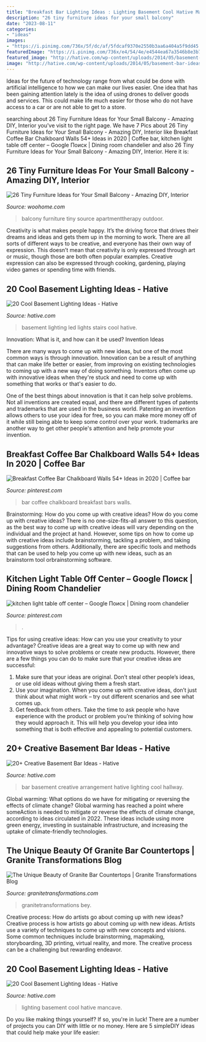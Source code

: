 ```yaml
---
title: "Breakfast Bar Lighting Ideas : Lighting Basement Cool Hative Mancave"
description: "26 tiny furniture ideas for your small balcony"
date: "2023-08-11"
categories:
- "ideas"
images:
- "https://i.pinimg.com/736x/5f/dc/af/5fdcaf9370e2550b3aa6a404a5f9dd45.jpg"
featuredImage: "https://i.pinimg.com/736x/e4/54/4e/e4544ea67a3546b8e3b7642b411ede75.jpg"
featured_image: "http://hative.com/wp-content/uploads/2014/05/basement-bar-ideas/13-wall-arrangement.jpg"
image: "http://hative.com/wp-content/uploads/2014/05/basement-bar-ideas/13-wall-arrangement.jpg"
---
```



Ideas for the future of technology range from what could be done with artificial intelligence to how we can make our lives easier. One idea that has been gaining attention lately is the idea of using drones to deliver goods and services. This could make life much easier for those who do not have access to a car or are not able to get to a store.

	

		
searching about 26 Tiny Furniture Ideas for Your Small Balcony - Amazing DIY, Interior you've visit to the right page. We have 7 Pics about 26 Tiny Furniture Ideas for Your Small Balcony - Amazing DIY, Interior like Breakfast Coffee Bar Chalkboard Walls 54+ Ideas in 2020 | Coffee bar, kitchen light table off center – Google Поиск | Dining room chandelier and also 26 Tiny Furniture Ideas for Your Small Balcony - Amazing DIY, Interior. Here it is:
		
    
## 26 Tiny Furniture Ideas For Your Small Balcony - Amazing DIY, Interior

<img loading=lazy src="https://www.woohome.com/wp-content/uploads/2016/01/tiny-balcony-furniture-7-2.jpg" onerror="this.onerror=null;this.src='https://tse3.mm.bing.net/th?id=OIP.jTp17o8UcPFfy9hpYowdmAHaLH&amp;pid=15.1';" alt="26 Tiny Furniture Ideas for Your Small Balcony - Amazing DIY, Interior">

_Source: woohome.com_

>balcony furniture tiny source apartmenttherapy outdoor. 

	

Creativity is what makes people happy. It’s the driving force that drives their dreams and ideas and gets them up in the morning to work. There are all sorts of different ways to be creative, and everyone has their own way of expression. This doesn’t mean that creativity is only expressed through art or music, though those are both often popular examples. Creative expression can also be expressed through cooking, gardening, playing video games or spending time with friends.

    
## 20 Cool Basement Lighting Ideas - Hative

<img loading=lazy src="http://hative.com/wp-content/uploads/2014/05/basement-lighting-ideas/11-white-stairs-with-led-lights.jpg" onerror="this.onerror=null;this.src='https://tse1.mm.bing.net/th?id=OIP.jrxayhIWFzstk870tf1PPQHaJ4&amp;pid=15.1';" alt="20 Cool Basement Lighting Ideas - Hative">

_Source: hative.com_

>basement lighting led lights stairs cool hative. 

	

Innovation: What is it, and how can it be used?
Invention Ideas

There are many ways to come up with new ideas, but one of the most common ways is through innovation. Innovation can be a result of anything that can make life better or easier, from improving on existing technologies to coming up with a new way of doing something. Inventors often come up with innovative ideas when they're stuck and need to come up with something that works or that's easier to do.

One of the best things about innovation is that it can help solve problems. Not all inventions are created equal, and there are different types of patents and trademarks that are used in the business world. Patenting an invention allows others to use your idea for free, so you can make more money off of it while still being able to keep some control over your work. trademarks are another way to get other people's attention and help promote your invention.

    
## Breakfast Coffee Bar Chalkboard Walls 54+ Ideas In 2020 | Coffee Bar

<img loading=lazy src="https://i.pinimg.com/736x/5f/dc/af/5fdcaf9370e2550b3aa6a404a5f9dd45.jpg" onerror="this.onerror=null;this.src='https://tse1.mm.bing.net/th?id=OIP.9J6iGrADOX6wYEZtzbUIdwAAAA&amp;pid=15.1';" alt="Breakfast Coffee Bar Chalkboard Walls 54+ Ideas in 2020 | Coffee bar">

_Source: pinterest.com_

>bar coffee chalkboard breakfast bars walls. 

	

Brainstorming: How do you come up with creative ideas?
How do you come up with creative ideas?
There is no one-size-fits-all answer to this question, as the best way to come up with creative ideas will vary depending on the individual and the project at hand. However, some tips on how to come up with creative ideas include brainstorming, tackling a problem, and taking suggestions from others. Additionally, there are specific tools and methods that can be used to help you come up with new ideas, such as an brainstorm tool orbrainstorming software.

    
## Kitchen Light Table Off Center – Google Поиск | Dining Room Chandelier

<img loading=lazy src="https://i.pinimg.com/736x/e4/54/4e/e4544ea67a3546b8e3b7642b411ede75.jpg" onerror="this.onerror=null;this.src='https://tse2.mm.bing.net/th?id=OIP.xpb_NPH8ncDn7MvW97y4GwHaJ3&amp;pid=15.1';" alt="kitchen light table off center – Google Поиск | Dining room chandelier">

_Source: pinterest.com_

>. 

	

Tips for using creative ideas: How can you use your creativity to your advantage?
Creative ideas are a great way to come up with new and innovative ways to solve problems or create new products. However, there are a few things you can do to make sure that your creative ideas are successful:
1) Make sure that your ideas are original. Don’t steal other people’s ideas, or use old ideas without giving them a fresh start.
2) Use your imagination. When you come up with creative ideas, don’t just think about what might work – try out different scenarios and see what comes up.
3) Get feedback from others. Take the time to ask people who have experience with the product or problem you’re thinking of solving how they would approach it. This will help you develop your idea into something that is both effective and appealing to potential customers.

    
## 20+ Creative Basement Bar Ideas - Hative

<img loading=lazy src="http://hative.com/wp-content/uploads/2014/05/basement-bar-ideas/13-wall-arrangement.jpg" onerror="this.onerror=null;this.src='https://tse4.mm.bing.net/th?id=OIP.cFNCNa6iVc-TO7xSlDm1QQHaJ3&amp;pid=15.1';" alt="20+ Creative Basement Bar Ideas - Hative">

_Source: hative.com_

>bar basement creative arrangement hative lighting cool hallway. 

	

Global warming: What options do we have for mitigating or reversing the effects of climate change?
Global warming has reached a point where someAction is needed to mitigate or reverse the effects of climate change, according to ideas circulated in 2022. These ideas include using more green energy, investing in sustainable infrastructure, and increasing the uptake of climate-friendly technologies.

    
## The Unique Beauty Of Granite Bar Countertops | Granite Transformations Blog

<img loading=lazy src="https://www.granitetransformations.com/wp-content/uploads/2019/09/outside_bar_1.jpg" onerror="this.onerror=null;this.src='https://tse4.mm.bing.net/th?id=OIP.xZHjMKN82lhkIAVKrjALpAHaE5&amp;pid=15.1';" alt="The Unique Beauty of Granite Bar Countertops | Granite Transformations Blog">

_Source: granitetransformations.com_

>granitetransformations bey. 

	

Creative process: How do artists go about coming up with new ideas?
Creative process is how artists go about coming up with new ideas. Artists use a variety of techniques to come up with new concepts and visions. Some common techniques include brainstorming, mapmaking, storyboarding, 3D printing, virtual reality, and more. The creative process can be a challenging but rewarding endeavor.

    
## 20 Cool Basement Lighting Ideas - Hative

<img loading=lazy src="http://hative.com/wp-content/uploads/2014/05/basement-lighting-ideas/17-mancave-lighting.jpg" onerror="this.onerror=null;this.src='https://tse2.mm.bing.net/th?id=OIP.Lv5P2XWwy28z3Ls7FBCDywHaJ4&amp;pid=15.1';" alt="20 Cool Basement Lighting Ideas - Hative">

_Source: hative.com_

>lighting basement cool hative mancave. 

	

Do you like making things yourself? If so, you're in luck! There are a number of projects you can DIY with little or no money. Here are 5 simpleDIY ideas that could help make your life easier: 


